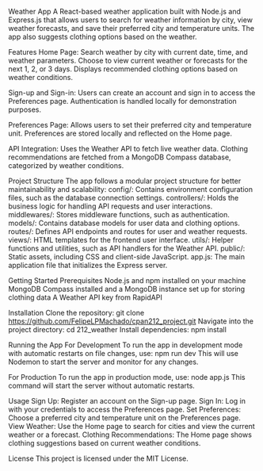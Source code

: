 Weather App
A React-based weather application built with Node.js and Express.js that allows users to search for weather information by city, view weather forecasts, and save their preferred city and temperature units. The app also suggests clothing options based on the weather.

Features
Home Page:
Search weather by city with current date, time, and weather parameters.
Choose to view current weather or forecasts for the next 1, 2, or 3 days.
Displays recommended clothing options based on weather conditions.

Sign-up and Sign-in:
Users can create an account and sign in to access the Preferences page.
Authentication is handled locally for demonstration purposes.

Preferences Page:
Allows users to set their preferred city and temperature unit.
Preferences are stored locally and reflected on the Home page.

API Integration:
Uses the Weather API to fetch live weather data.
Clothing recommendations are fetched from a MongoDB Compass database, categorized by weather conditions.

Project Structure
The app follows a modular project structure for better maintainability and scalability:
config/: Contains environment configuration files, such as the database connection settings.
controllers/: Holds the business logic for handling API requests and user interactions.
middlewares/: Stores middleware functions, such as authentication.
models/: Contains database models for user data and clothing options.
routes/: Defines API endpoints and routes for user and weather requests.
views/: HTML templates for the frontend user interface.
utils/: Helper functions and utilities, such as API handlers for the Weather API.
public/: Static assets, including CSS and client-side JavaScript.
app.js: The main application file that initializes the Express server.

Getting Started
Prerequisites
Node.js and npm installed on your machine
MongoDB Compass installed and a MongoDB instance set up for storing clothing data
A Weather API key from RapidAPI

Installation
Clone the repository: git clone https://github.com/FelipeLPMachado/cpan212_project.git
Navigate into the project directory: cd 212_weather
Install dependencies: npm install

Running the App
For Development
To run the app in development mode with automatic restarts on file changes, use:
npm run dev
This will use Nodemon to start the server and monitor for any changes.

For Production
To run the app in production mode, use:
node app.js
This command will start the server without automatic restarts.

Usage
Sign Up: Register an account on the Sign-up page.
Sign In: Log in with your credentials to access the Preferences page.
Set Preferences: Choose a preferred city and temperature unit on the Preferences page.
View Weather: Use the Home page to search for cities and view the current weather or a forecast.
Clothing Recommendations: The Home page shows clothing suggestions based on current weather conditions.

License
This project is licensed under the MIT License.
